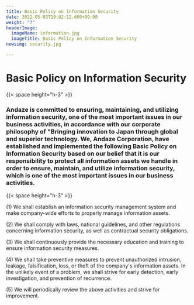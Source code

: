 ```yaml
---
title: Basic Policy on Information Security
date: 2022-05-03T19:02:12.000+09:00
weight: "7"
headerImage:
  imageName: information.jpg
  imageTitle: Basic Policy on Information Security
newsimg: security.jpg

---
```

# Basic Policy on Information Security

{{< space height="h-3" >}}

### **Andaze is committed to ensuring, maintaining, and utilizing information security, one of the most important issues in our business activities, in accordance with our corporate philosophy of "Bringing innovation to Japan through global and superior technology. We, Andaze Corporation, have established and implemented the following Basic Policy on Information Security based on our belief that it is our responsibility to protect all information assets we handle in order to ensure, maintain, and utilize information security, which is one of the most important issues in our business activities.**

{{< space height="h-3" >}}

(1) We shall establish an information security management system and make company-wide efforts to properly manage information assets.

(2) We shall comply with laws, national guidelines, and other regulations concerning information security, as well as contractual security obligations.

(3) We shall continuously provide the necessary education and training to ensure information security measures.

(4) We shall take preventive measures to prevent unauthorized intrusion, leakage, falsification, loss, or theft of the company's information assets. In the unlikely event of a problem, we shall strive for early detection, early investigation, and prevention of recurrence.

(5) We will periodically review the above activities and strive for improvement.